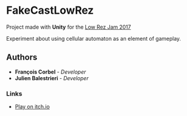 # FakeCastLowRez

Project made with **Unity** for the [Low Rez Jam 2017](https://itch.io/jam/lowrezjam2017)

Experiment about using cellular automaton as an element of gameplay.

## Authors

* **François Corbel** - *Developer*
* **Julien Balestrieri** - *Developer*

### Links

- [Play on itch.io](https://octostudio.itch.io/fake-cast-low-rez)
